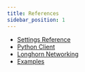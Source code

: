 ```yaml
---
title: References
sidebar_position: 1
---
```


* [Settings Reference](./settings)
* [Python Client](./longhorn-client-python)
* [Longhorn Networking](./networking)
* [Examples](./examples)

